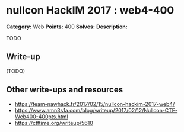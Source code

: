 # nullcon HackIM 2017 : web4-400

**Category:** Web
**Points:** 400
**Solves:**
**Description:**

TODO

## Write-up

(TODO)

## Other write-ups and resources

* https://team-nawhack.fr/2017/02/15/nullcon-hackim-2017-web4/
* https://www.amn3s1a.com/blog/writeup/2017/02/12/Nullcon-CTF-Web400-400pts.html
* https://ctftime.org/writeup/5610

